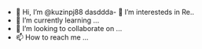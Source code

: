 - 👋 Hi, I’m @kuzinpj88
dasddda- 👀 I’m interesteds in Re..
- 🌱 I’m currently learning ...
- 💞️ I’m looking to collaborate on ...
- 📫 How to reach me ...

<!---
kuzinpj88/kuzinpj88 is a ✨ special ✨ repository because its `README.md` (this file) appears on your GitHub profile.
You can click the Preview link to take a look at your changes.
--->
